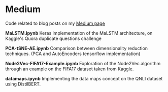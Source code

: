 # Medium
Code related to blog posts on my [Medium page](https://medium.com/@eliorcohen)


**MaLSTM.ipynb**
Keras implementation of the MaLSTM architecture, on Kaggle's Quora duplicate questions challenge

**PCA-tSNE-AE.ipynb**
Comparison between dimensionality reduction techniques. (PCA and AutoEncoders tensorflow implementation)

**Node2Vec-FIFA17-Example.ipynb**
Exploration of the Node2Vec algorithm through an example on the FIFA17 dataset taken from Kaggle.

**datamaps.ipynb**
Implementing the data maps concept on the QNLI dataset using DistilBERT.

